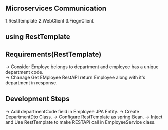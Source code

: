 Microservices Communication
----------------------------------
1.RestTemplate
2.WebClient
3.FiegnClient

using RestTemplate
-------------------
Requirements(RestTemplate)
--------------------------------
-> Consider Employe belongs to department and employee has a unique department code.     
-> Chanage Get EMployee RestAPI return Employee along with it's department in response.

Development Steps
-------------------
-> Add departmentCode field in Employee JPA Entity.
-> Create DepartmentDto Class.
-> Configure RestTemplate as spring Bean.
-> Inject and Use RestTemplate to make RESTAPi call in EmployeeService class.
